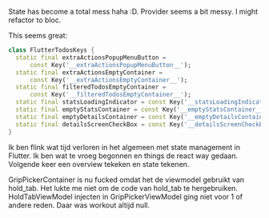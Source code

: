 State has become a total mess haha :D.
Provider seems a bit messy.
I might refactor to bloc.

This seems great: 

```Dart
class FlutterTodosKeys {
  static final extraActionsPopupMenuButton =
      const Key('__extraActionsPopupMenuButton__');
  static final extraActionsEmptyContainer =
      const Key('__extraActionsEmptyContainer__');
  static final filteredTodosEmptyContainer =
      const Key('__filteredTodosEmptyContainer__');
  static final statsLoadingIndicator = const Key('__statsLoadingIndicator__');
  static final emptyStatsContainer = const Key('__emptyStatsContainer__');
  static final emptyDetailsContainer = const Key('__emptyDetailsContainer__');
  static final detailsScreenCheckBox = const Key('__detailsScreenCheckBox__');
}
```

Ik ben flink wat tijd verloren in het algemeen met state management in Flutter.
Ik ben wat te vroeg begonnen en things de react way gedaan.
Volgende keer een overview tekeken en state tekenen.

GripPickerContainer is nu fucked omdat het de viewmodel gebruikt van hold_tab.
Het lukte me niet om de code van hold_tab te hergebruiken.
HoldTabViewModel injecten in GripPickerViewModel ging niet voor 1 of andere reden.
Daar was workout altijd null. 